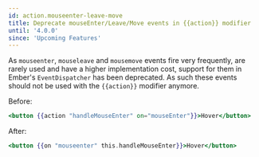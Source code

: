 ```yaml
---
id: action.mouseenter-leave-move
title: Deprecate mouseEnter/Leave/Move events in {{action}} modifier
until: '4.0.0'
since: 'Upcoming Features'
---
```


As `mouseenter`, `mouseleave` and `mousemove` events fire very frequently, are rarely used and have a higher
implementation cost, support for them in Ember's `EventDispatcher` has been deprecated. As such these events should
not be used with the `{{action}}` modifier anymore.

Before:

```hbs
<button {{action "handleMouseEnter" on="mouseEnter"}}>Hover</button>
```

After:

```hbs
<button {{on "mouseenter" this.handleMouseEnter}}>Hover</button>
```


